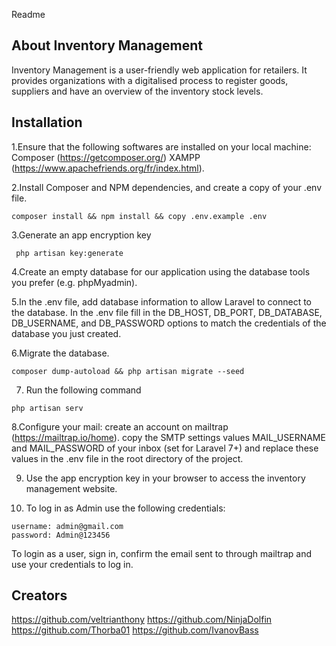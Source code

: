 Readme

## About Inventory Management  
Inventory Management is a user-friendly web application for retailers. It provides organizations with a digitalised process to register goods, suppliers and have an overview of the inventory stock levels.  

## Installation

1.Ensure that the following softwares are installed on your local machine: 
Composer (https://getcomposer.org/)
XAMPP (https://www.apachefriends.org/fr/index.html).

2.Install Composer and NPM dependencies, and create a copy of your .env file.
```
composer install && npm install && copy .env.example .env
```

3.Generate an app encryption key
```
 php artisan key:generate
 ```
 
4.Create an empty database for our application using the database tools you prefer (e.g. phpMyadmin).

5.In the .env file, add database information to allow Laravel to connect to the database.
In the .env file fill in the DB_HOST, DB_PORT, DB_DATABASE, DB_USERNAME, and DB_PASSWORD options to match the credentials of the database you just created.

6.Migrate the database.
```
composer dump-autoload && php artisan migrate --seed
```

7. Run the following command
```
php artisan serv
```

8.Configure your mail:
create an account on mailtrap (https://mailtrap.io/home). 
copy the SMTP settings values MAIL_USERNAME and MAIL_PASSWORD of your inbox (set for Laravel 7+) and replace these values in the .env file in the root directory of the project.

9. Use the app encryption key in your browser to access the inventory management website.

10. To log in as Admin use the following credentials:
```
username: admin@gmail.com
password: Admin@123456
```

To login as a user, sign in, confirm the email sent to through mailtrap and use your credentials to log in. 
     
     
## Creators

https://github.com/veltrianthony
https://github.com/NinjaDolfin
https://github.com/Thorba01
https://github.com/IvanovBass
